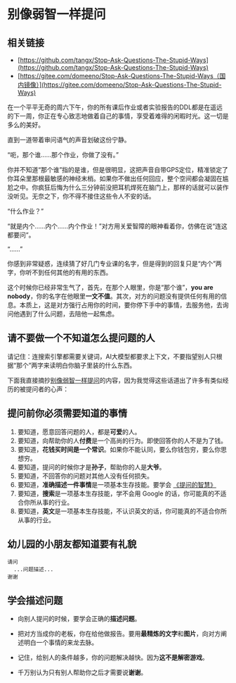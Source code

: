 # 别像弱智一样提问
## 相关链接
- [https://github.com/tangx/Stop-Ask-Questions-The-Stupid-Ways](https://github.com/tangx/Stop-Ask-Questions-The-Stupid-Ways)
- [https://gitee.com/domeeno/Stop-Ask-Questions-The-Stupid-Ways（国内镜像）](https://gitee.com/domeeno/Stop-Ask-Questions-The-Stupid-Ways)

在一个平平无奇的周六下午，你的所有课后作业或者实验报告的DDL都是在遥远的下一周，你正在专心致志地做着自己的事情，享受着难得的闲暇时光。这一切是多么的美好。

直到一道带着审问语气的声音划破这份宁静。

“呃，那个谁……那个作业，你做了没有。”

你并不知道“那个谁”指的是谁，但是很明显，这把声音自带GPS定位，精准锁定了你耳朵里那根最敏感的神经末梢。如果你不做出任何回应，整个空间都会凝固在尴尬之中。你疯狂后悔为什么三分钟前没把耳机焊死在脑门上，那样的话就可以装作没听见。无奈之下，你不得不接住这些令人不安的话。

“什么作业？”

“就是内个……内个……内个作业！”对方用关爱智障的眼神看着你，仿佛在说“连这都要问”。

“……”

你感到非常疑惑，连续猜了好几门专业课的名字，但是得到的回复只是“内个”两字，你听不到任何其他的有用的东西。

这个时候你已经非常生气了，首先，在那个人眼里，你是“那个谁”，**you are nobody**，你的名字在他眼里**一文不值**。其次，对方的问题没有提供任何有用的信息。本质上，这是对方强行占用你的时间，要你停下手中的事情，去服务他，去询问他遇到了什么问题，去陪他一起焦虑。

## 请不要做一个不知道怎么提问题的人
请记住：连搜索引擎都需要关键词，AI大模型都要求上下文，不要指望别人只根据“那个”两字来读明白你脑子里装的什么东西。

下面我直接摘抄[别像弱智一样提问](https://github.com/tangx/Stop-Ask-Questions-The-Stupid-Ways)的内容，因为我觉得这些话道出了许多有类似经历的被提问者的心声：

## 提问前你必须需要知道的事情

1. 要知道，愿意回答问题的人，都是**可爱**的人。
2. 要知道，向帮助你的人**付费**是一个高尚的行为。即使回答你的人不是为了钱。
3. 要知道，**花钱买时间是一个常识**。如果你不能认同，要么你钱包穷，要么你思想穷。
1. 要知道，提问的时候你才是**孙子**，帮助你的人是**大爷**。
2. 要知道，不回答你的问题对其他人没有任何损失。
3. 要知道，**准确描述一件事情**是一项基本生存技能。要学会 [《提问的智慧》](https://github.com/ryanhanwu/How-To-Ask-Questions-The-Smart-Way/blob/master/README-zh_CN.md)
4. 要知道，**搜索**是一项基本生存技能，学不会用 Google 的话，你可能真的不适合你所从事的行业。
5. 要知道，**英文**是一项基本生存技能，不认识英文的话，你可能真的不适合你所从事的行业。

## 幼儿园的小朋友都知道要有礼貌
```
请问
  ...问题描述...
谢谢
```

## 学会描述问题

- 向别人提问的时候，要学会正确的**描述问题**。
- 把对方当成你的老板，你在给他做报告。要用**最精炼的文字**和**图片**，向对方阐述明白一个事情的来龙去脉。

- 记住，给别人的条件越多，你的问题解决越快。因为**这不是解密游戏**。

- 千万别认为只有别人帮助你之后才需要说**谢谢**。
